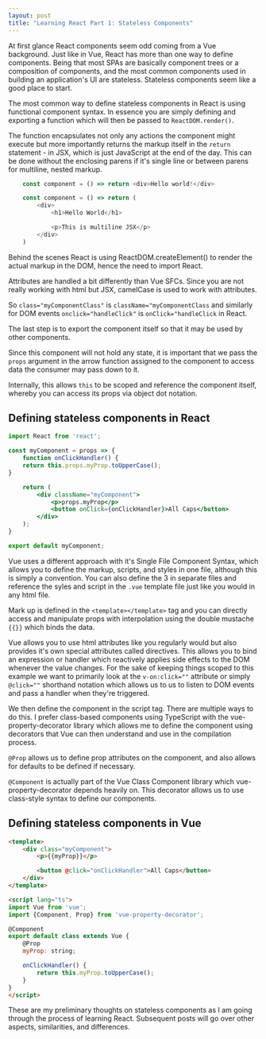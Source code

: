 ```yaml
---
layout: post
title: "Learning React Part 1: Stateless Components"
---
```

At first glance React components seem odd coming from a Vue background. Just like in Vue, React has more than one way to define components. Being that most SPAs are basically component trees or a composition of components, and the most common components used in building an application's UI are stateless. Stateless components seem like a good place to start.

The most common way to define stateless components in React is using functional component syntax. In essence you are simply defining and exporting a function which will then be passed to ```ReactDOM.render()```.

The function encapsulates not only any actions the component might execute but more importantly returns the markup itself in the ```return``` statement - in JSX, which is just JavaScript at the end of the day. This can be done without the enclosing parens if it's single line or between parens for multiline, nested markup.

```JavaScript
    const component = () => return <div>Hello world!</div>
```

```JavaScript 
    const component = () => return (
        <div>
            <h1>Hello World</h1>

            <p>This is multiline JSX</p>
        </div>
    )
```
Behind the scenes React is using ReactDOM.createElement() to render the actual markup in the DOM, hence the need to import React.

Attributes are handled a bit differently than Vue SFCs. Since you are not really working with html but JSX, camelCase is used to work with attributes.

So ```class="myComponentClass"``` is ```className="myComponentClass``` and similarly for DOM events ```onclick="handleClick"``` is ```onClick="handleClick``` in React.

The last step is to export the component itself so that it may be used by other components. 

Since this component will not hold any state, it is important that we pass the ```props``` argument in the arrow function assigned to the component to access data the consumer may pass down to it.

Internally, this allows ```this``` to be scoped and reference the component itself, whereby you can access its props via object dot notation.

## Defining stateless components in React

```jsx
import React from 'react';

const myComponent = props => {
    function onClickHandler() {
    return this.props.myProp.toUpperCase();
}

    return (
        <div className="myComponent">
            <p>props.myProp</p>
            <button onClick={onClickHandler}>All Caps</button>
        </div>
    );
}

export default myComponent;
```

Vue uses a different approach with it's Single File Component Syntax, which allows you to define the markup, scripts, and styles in one file, although this is simply a convention. You can also define the 3 in separate files and reference the syles and script in the ```.vue``` template file just like you would in any html file.

Mark up is defined in the ```<template></template>``` tag and you can directly access and manipulate props with interpolation using the double mustache ```{{}}``` which binds the data.

Vue allows you to use html attributes like you regularly would but also provides it's own special attributes called directives. This allows you to bind an expression or handler which reactively applies side effects to the DOM whenever the value changes.  For the sake of keeping things scoped to this example we want to primarily look at the ```v-on:click=""``` attribute or simply ```@click=""``` shorthand notation which allows us to us to listen to DOM events and pass a handler when they're triggered.

We then define the component in the script tag. There are multiple ways to do this. I prefer class-based components using TypeScript with the vue-property-decorator library which allows me to define the component using decorators that Vue can then understand and use in the compilation process.

```@Prop``` allows us to define prop attributes on the component, and also allows for defaults to be defined if necessary.

```@Component``` is actually part of the Vue Class Component library which vue-property-decorator depends heavily on. This decorator allows us to use class-style syntax to define our components.

## Defining stateless components in Vue
```html
<template>
    <div class="myComponent">
        <p>{{myProp}}</p>

        <button @click="onClickHandler">All Caps</button>
    </div>
</template>

<script lang="ts">
import Vue from 'vue';
import {Component, Prop} from 'vue-property-decorator';

@Component
export default class extends Vue {
    @Prop
    myProp: string;

    onClickHandler() {
        return this.myProp.toUpperCase();
    }
}
</script>
```

These are my preliminary thoughts on stateless components as I am going through the process of learning React. Subsequent posts will go over other aspects, similarities, and differences.